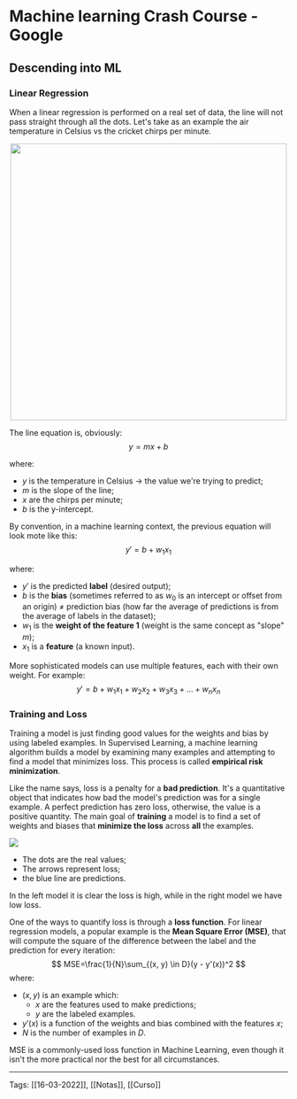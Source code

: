 # Machine learning Crash Course - Google 
## Descending into ML
### Linear Regression
When a linear regression is performed on a real set of data, the line will not pass straight through all the dots. Let's take as an example the air temperature in Celsius vs the cricket chirps per minute. 

<p align="center">
	<img src="https://developers.google.com/machine-learning/crash-course/images/CricketLine.svg" class="center" width=500 height="auto"/>
</p>

The line equation is, obviously:
$$
y=mx+b
$$

where:
- $y$ is the temperature in Celsius -> the value we're trying to predict;
- $m$ is the slope of the line;
- $x$ are the chirps per minute;
- $b$ is the y-intercept.

By convention, in a machine learning context, the previous equation will look mote like this:
$$
y'=b+w_1x_1
$$

where:
- $y'$ is the predicted **label** (desired output);
- $b$ is the **bias** (sometimes referred to as $w_0$ is an intercept or offset from an origin) $\neq$ prediction bias (how far the average of predictions is from the average of labels in the dataset);
- $w_1$ is the **weight of the feature 1** (weight is the same concept as "slope" $m$);
- $x_1$ is a **feature** (a known input).

More sophisticated models can use multiple features, each with their own weight. For example:
$$
y'=b+w_1x_1+w_2x_2+w_3x_3+...+w_nx_n
$$

### Training and Loss
Training a model is just finding good values for the weights and bias by using labeled examples. In Supervised Learning, a machine learning algorithm builds a model by examining many examples and attempting to find a model that minimizes loss. This process is called **empirical risk minimization**.

Like the name says, loss is a penalty for a **bad prediction**. It's a quantitative object that indicates how bad the model's prediction was for a single example. A perfect prediction has zero loss, otherwise, the value is a positive quantity. The main goal of **training** a model is to find a set of weights and biases that **minimize the loss** across **all** the examples.

<img src="https://developers.google.com/machine-learning/crash-course/images/LossSideBySide.png">

- The dots are the real values;
- The arrows represent loss;
- the blue line are predictions.

In the left model it is clear the loss is high, while in the right model we have low loss.

One of the ways to quantify loss is through a **loss function**. For linear regression models, a popular example is the **Mean Square Error (MSE)**, that will compute the square of the difference between the label and the prediction for every iteration:
$$
MSE=\frac{1}{N}\sum_{(x, y) \in D}(y - y'(x))^2
$$
where:
- $(x,y)$ is an example which:
	- $x$ are the features used to make predictions;
	- $y$ are the labeled examples.
- $y'(x)$ is a function of the weights and bias combined with the features $x$;
- $N$ is the number of examples in $D$.

MSE is a commonly-used loss function in Machine Learning, even though it isn't the more practical nor the best for all circumstances.


---
Tags:
[[16-03-2022]], [[Notas]], [[Curso]]